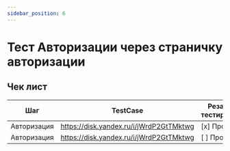 ```yaml
---
sidebar_position: 6
---
```


# Тест Авторизации через страничку авторизации

## Чек лист
| Шаг| TestCase | Резальтат тестирования |
|-------|----------|------------------------|
| Авторизация | https://disk.yandex.ru/i/jWrdP2GtTMktwg | [x] Пройден |
| Авторизация | https://disk.yandex.ru/i/jWrdP2GtTMktwg | [ ] Пройден |


